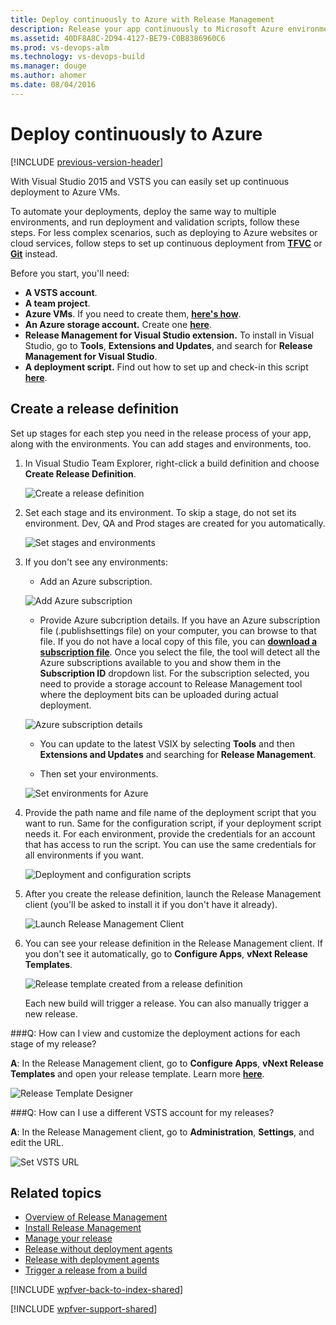 ```yaml
---
title: Deploy continuously to Azure with Release Management
description: Release your app continuously to Microsoft Azure environments with Release Management server/client for Visual Studio 2015 and TFS 2015
ms.assetid: 40DF8A8C-2D94-4127-BE79-C0B8386960C6
ms.prod: vs-devops-alm
ms.technology: vs-devops-build
ms.manager: douge
ms.author: ahomer
ms.date: 08/04/2016
---
```

[//]: # (monikerRange: ">= tfs-2013")

# Deploy continuously to Azure

[!INCLUDE [previous-version-header](../_shared/previous-version-header.md)]

With Visual Studio 2015 and VSTS you can easily 
set up continuous deployment to Azure VMs.

To automate your deployments, deploy the same way to multiple environments, 
and run deployment and validation scripts, follow these steps. 
For less complex scenarios, such as deploying to Azure websites or cloud services, 
follow steps to set up continuous deployment from 
**[TFVC](http://azure.microsoft.com/documentation/articles/cloud-services-continuous-delivery-use-vso/)** 
or 
**[Git](http://azure.microsoft.com/documentation/articles/cloud-services-continuous-delivery-use-vso-git/)** 
instead.

Before you start, you'll need:

* **A VSTS account**.
* **A team project**. 
* **Azure VMs**. If you need to create them, 
  **[here's how](http://azure.microsoft.com/documentation/articles/virtual-machines-windows-tutorial/)**.
* **An Azure storage account.** Create one 
  **[here](http://azure.microsoft.com/documentation/articles/storage-create-storage-account/)**.
* **Release Management for Visual Studio extension.** To install in Visual Studio, 
  go to **Tools**, **Extensions and Updates**, and search for **Release Management for Visual Studio**.
* **A deployment script.**  Find out how to set up and check-in this script 
  **[here](http://go.microsoft.com/fwlink/?LinkId=518666)**.

## Create a release definition

Set up stages for each step you need in the release process of your app, 
along with the environments. You can add stages and environments, too.

1. In Visual Studio Team Explorer, right-click a build definition and 
   choose **Create Release Definition**.

   ![Create a release definition](_img/deploy-continuously-01.png) 

2. Set each stage and its environment. To skip a stage, do not set its environment. 
   Dev, QA and Prod stages are created for you automatically.
 
   ![Set stages and environments](_img/deploy-continuously-02.png) 

3. If you don't see any environments:

   * Add an Azure subscription.

   ![Add Azure subscription](_img/deploy-continuously-03.png) 

   * Provide Azure subcription details. If you have an Azure subscription file 
   (.publishsettings file) on your computer, you can browse to that file. 
   If you do not have a local copy of this file, you can
   **[download a subscription file](https://manage.windowsazure.com/publishsettings)**. 
   Once you select the file, the tool will detect all the Azure subscriptions 
   available to you and show them in the **Subscription ID** dropdown list. 
   For the subscription selected, you need to provide a storage account to 
   Release Management tool where the deployment bits can be uploaded during actual deployment.

   ![Azure subscription details](_img/deploy-continuously-04.png)

   * You can update to the latest VSIX by selecting **Tools** and then **Extensions 
   and Updates** and searching for **Release Management**.
    
   * Then set your environments.

   ![Set environments for Azure](_img/deploy-continuously-05.png) 

4. Provide the path name and file name of the deployment script that you want 
   to run. Same for the configuration script, if your deployment script needs it. 
   For each environment, provide the credentials for an account that has access 
   to run the script. You can use the same credentials for all environments if you want.

   ![Deployment and configuration scripts](_img/deploy-continuously-06.png) 

5. After you create the release definition, launch the Release Management client 
   (you'll be asked to install it if you don't have it already).

   ![Launch Release Management Client](_img/deploy-continuously-07.png) 

6. You can see your release definition in the Release Management client. If you 
   don't see it automatically, go to **Configure Apps**, **vNext Release Templates**.

   ![Release template created from a release definition](_img/deploy-continuously-08.png)

   Each new build will trigger a release. You can also manually trigger a new release.

###Q: How can I view and customize the deployment actions for each stage of my release?

**A**: In the Release Management client, go to **Configure Apps**, **vNext Release 
Templates** and open your release template. 
Learn more **[here](release-without-agents.md)**.

![Release Template Designer](_img/deploy-continuously-09.png)

###Q: How can I use a different VSTS account for my releases?

**A**: In the Release Management client, go to **Administration**, **Settings**, and edit the URL.

![Set VSTS URL](_img/deploy-continuously-10.png)

## Related topics

* [Overview of Release Management](release-management-overview.md)
* [Install Release Management](install-release-management.md)
* [Manage your release](manage-your-release.md)
* [Release without deployment agents](release-without-agents.md)
* [Release with deployment agents](release-with-agents.md)
* [Trigger a release from a build](trigger-a-release.md)
 
[!INCLUDE [wpfver-back-to-index-shared](../_shared/wpfver-back-to-index-shared.md)]
 
[!INCLUDE [wpfver-support-shared](../_shared/wpfver-support-shared.md)]
